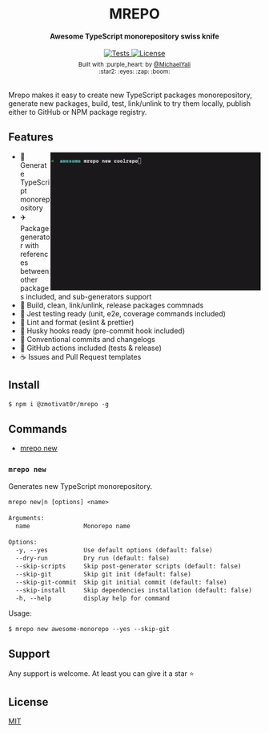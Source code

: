 <div align="center">
  <h1>MREPO</h1>
</div>

<div align="center">
  <strong>Awesome TypeScript monorepository swiss knife</strong>
</div>

<br />

<div align="center">
  <a href="https://github.com/zMotivat0r/mrepo/actions/workflows/tests.yml">
      <img src="https://github.com/zMotivat0r/mrepo/actions/workflows/tests.yml/badge.svg" alt="Tests" />
  </a>
  <a href="https://github.com/zMotivat0r/mrepo/blob/master/LICENSE">
      <img src="https://img.shields.io/github/license/zMotivat0r/mrepo.svg" alt="License" />
  </a>
</div>

<div align="center">
  <sub>Built with :purple_heart: by 
  <a href="https://twitter.com/MichaelYali">@MichaelYali</a>
  <div align="center">
    :star2: :eyes: :zap: :boom:
  </div>
</div>

<br />

Mrepo makes it easy to create new TypeScript packages monorepository, generate new packages, build, test, link/unlink to try them locally, publish either to GitHub or NPM package registry.

## Features

<img align="right" src="img/mrepo-demo.gif" alt="Mrepo demo" width="420" />

- :rocket: Generate TypeScript monorepository
- :airplane: Package generator with references between other packages included, and sub-generators support
- :vertical_traffic_light: Build, clean, link/unlink, release packages commnads
- :icecream: Jest testing ready (unit, e2e, coverage commands included)
- :lollipop: Lint and format (eslint & prettier)
- :candy: Husky hooks ready (pre-commit hook included)
- :watermelon: Conventional commits and changelogs
- :pineapple: GitHub actions included (tests & release)
- :coffee: Issues and Pull Request templates

## Install

```shell
$ npm i @zmotivat0r/mrepo -g
```

## Commands

- [mrepo new](#mrepo-new)

### `mrepo new`

Generates new TypeScript monorepository.

```shell
mrepo new|n [options] <name>

Arguments:
  name               Monorepo name

Options:
  -y, --yes          Use default options (default: false)
  --dry-run          Dry run (default: false)
  --skip-scripts     Skip post-generator scripts (default: false)
  --skip-git         Skip git init (default: false)
  --skip-git-commit  Skip git initial commit (default: false)
  --skip-install     Skip dependencies installation (default: false)
  -h, --help         display help for command
```

Usage:

```shell
$ mrepo new awesome-monorepo --yes --skip-git
```

## Support

Any support is welcome. At least you can give it a star :star:

## License

[MIT](LICENSE)
